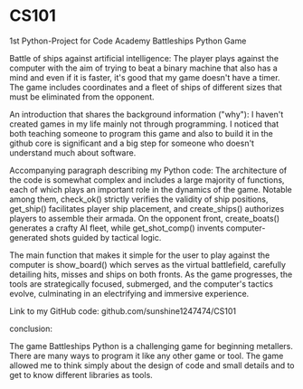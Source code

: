 # CS101
1st Python-Project for Code Academy
Battleships Python Game

Battle of ships against artificial intelligence:
The player plays against the computer with the aim of trying to beat a binary machine that also has a mind and even if it is faster, it's good that my game doesn't have a timer. The game includes coordinates and a fleet of ships of different sizes that must be eliminated from the opponent.

An introduction that shares the background information ("why"):
I haven't created games in my life mainly not through programming. I noticed that both teaching someone to program this game and also to build it in the github core is significant and a big step for someone who doesn't understand much about software.

Accompanying paragraph describing my Python code:
The architecture of the code is somewhat complex and includes a large majority of functions, each of which plays an important role in the dynamics of the game. Notable among them, check_ok() strictly verifies the validity of ship positions, get_ship() facilitates player ship placement, and create_ships() authorizes players to assemble their armada. On the opponent front, create_boats() generates a crafty AI fleet, while get_shot_comp() invents computer-generated shots guided by tactical logic.

The main function that makes it simple for the user to play against the computer is show_board() which serves as the virtual battlefield, carefully detailing hits, misses and ships on both fronts. As the game progresses, the tools are strategically focused, submerged, and the computer's tactics evolve, culminating in an electrifying and immersive experience.

Link to my GitHub code:
github.com/sunshine1247474/CS101

conclusion:

The game Battleships Python is a challenging game for beginning metallers. There are many ways to program it like any other game or tool. The game allowed me to think simply about the design of code and small details and to get to know different libraries as tools.
